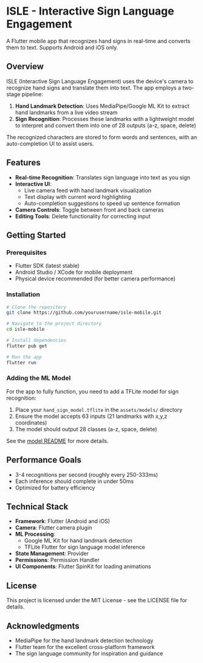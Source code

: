 # ISLE - Interactive Sign Language Engagement

A Flutter mobile app that recognizes hand signs in real-time and converts them to text. Supports Android and iOS only.

## Overview

ISLE (Interactive Sign Language Engagement) uses the device's camera to recognize hand signs and translate them into text. The app employs a two-stage pipeline:

1. **Hand Landmark Detection**: Uses MediaPipe/Google ML Kit to extract hand landmarks from a live video stream
2. **Sign Recognition**: Processes these landmarks with a lightweight model to interpret and convert them into one of 28 outputs (a-z, space, delete)

The recognized characters are stored to form words and sentences, with an auto-completion UI to assist users.

## Features

- **Real-time Recognition**: Translates sign language into text as you sign
- **Interactive UI**: 
  - Live camera feed with hand landmark visualization
  - Text display with current word highlighting
  - Auto-completion suggestions to speed up sentence formation
- **Camera Controls**: Toggle between front and back cameras
- **Editing Tools**: Delete functionality for correcting input

## Getting Started

### Prerequisites

- Flutter SDK (latest stable)
- Android Studio / XCode for mobile deployment
- Physical device recommended (for better camera performance)

### Installation

```bash
# Clone the repository
git clone https://github.com/yourusername/isle-mobile.git

# Navigate to the project directory
cd isle-mobile

# Install dependencies
flutter pub get

# Run the app
flutter run
```

### Adding the ML Model

For the app to fully function, you need to add a TFLite model for sign recognition:

1. Place your `hand_sign_model.tflite` in the `assets/models/` directory
2. Ensure the model accepts 63 inputs (21 landmarks with x,y,z coordinates)
3. The model should output 28 classes (a-z, space, delete)

See the [model README](assets/models/README.md) for more details.

## Performance Goals

- 3-4 recognitions per second (roughly every 250-333ms)
- Each inference should complete in under 50ms
- Optimized for battery efficiency

## Technical Stack

- **Framework**: Flutter (Android and iOS)
- **Camera**: Flutter camera plugin
- **ML Processing**:
  - Google ML Kit for hand landmark detection
  - TFLite Flutter for sign language model inference
- **State Management**: Provider
- **Permissions**: Permission Handler
- **UI Components**: Flutter SpinKit for loading animations

## License

This project is licensed under the MIT License - see the LICENSE file for details.

## Acknowledgments

- MediaPipe for the hand landmark detection technology
- Flutter team for the excellent cross-platform framework
- The sign language community for inspiration and guidance

